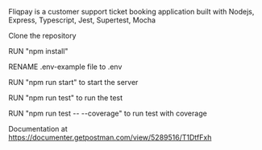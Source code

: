 Fliqpay is a customer support ticket booking application built with Nodejs, Express, Typescript, Jest, Supertest, Mocha


Clone the repository

RUN "npm install"

RENAME .env-example file to .env

RUN "npm run start" to start the server

RUN "npm run test" to run the test

RUN "npm run test -- --coverage" to run test with coverage

Documentation at https://documenter.getpostman.com/view/5289516/T1DtfFxh
